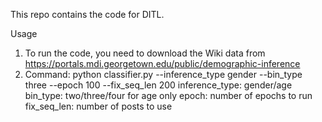 This repo contains the code for DITL.

Usage
1. To run the code, you need to download the Wiki data from https://portals.mdi.georgetown.edu/public/demographic-inference
2. Command: python classifier.py --inference_type gender --bin_type three --epoch 100 --fix_seq_len 200
	inference_type: gender/age
	bin_type: two/three/four for age only
	epoch: number of epochs to run
	fix_seq_len: number of posts to use


